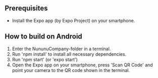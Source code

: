 ## Prerequisites
* Install the Expo app (by Expo Project) on your smartphone. 

## How to build on Android
1. Enter the NununuCompany-folder in a terminal.
2. Run 'npm install' to install all necessary dependencies.
3. Run 'npm start' (or 'expo start')
4. Open the Expo app on your smartphone, press 'Scan QR Code' and point your camera to the QR code shown in the terminal.

